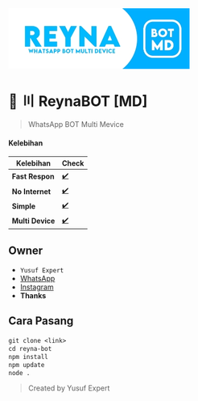 <img src="ythumb.jpeg" alt="ReynaBOT">

# 🌱 〣 ReynaBOT [MD]
> WhatsApp BOT Multi Mevice

#### Kelebihan
|Kelebihan|Check|
|-|-|
|**Fast Respon**|[✔️](https://github.com/avianz37)|
|**No Internet**|[✔️](https://github.com/avianz37)|
|**Simple**|[✔️](https://github.com/avianz37)|
|**Multi Device**|[✔️](https://github.com/avianz37)|

## Owner
- `Yusuf Expert`
- [WhatsApp](wa.me/6283873115706)
- [Instagram](instagram.com/yusuf.expert)
- **Thanks**

## Cara Pasang
```
git clone <link>
cd reyna-bot
npm install
npm update
node .
```
> Created by Yusuf Expert
